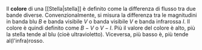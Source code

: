 Il **colore** di una [[Stella|stella]] è definito come la differenza di flusso tra due bande diverse. Convenzionalmente, si misura la differenza tra le magnitudini in banda blu $B$ e banda visibile $V$ o banda visibile $V$ e banda infrarossa $I$. Il colore è quindi definito come $B-V$ o $V-I$. Più il valore del colore è alto, più la stella tende al blu (cioè ultravioletto). Viceversa, più basso è, più tende al(l'infra)rosso.